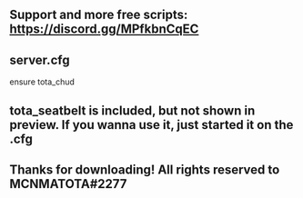 ## Support and more free scripts: https://discord.gg/MPfkbnCqEC

## server.cfg

ensure tota_chud

## tota_seatbelt is included, but not shown in preview. If you wanna use it, just started it on the .cfg

## Thanks for downloading! All rights reserved to MCNMATOTA#2277
